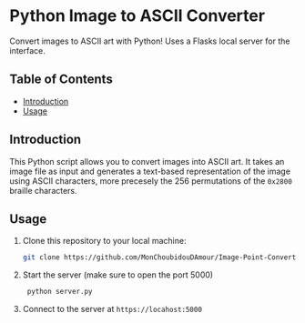 # Python Image to ASCII Converter

Convert images to ASCII art with Python! Uses a Flasks local server for the interface.

## Table of Contents
- [Introduction](#introduction)
- [Usage](#usage)

## Introduction

This Python script allows you to convert images into ASCII art. It takes an image file as input and generates a text-based representation of the image using ASCII characters, more precesely the 256 permutations of the `0x2800` braille characters.

## Usage

1. Clone this repository to your local machine:
   ```bash
   git clone https://github.com/MonChoubidouDAmour/Image-Point-Convert.git
2. Start the server (make sure to open the port 5000)
   ```bash
    python server.py
3. Connect to the server at `https://locahost:5000`